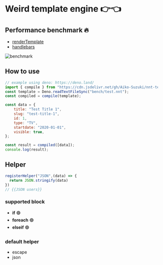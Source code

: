 # Weird template engine 👉👈
## Performance benchmark 🔥

- [renderTemplate](https://github.com/Aiko-Suzuki/nnt-template/blob/main/src/render.ts#L110)
- [handlebars](https://handlebarsjs.com/)


![benchmark](https://user-images.githubusercontent.com/42787030/169914534-d8139f6a-9ad9-4886-b5a4-754632ab5967.png)


## How to use
```js
// example using deno: https://deno.land/
import { compile } from "https://cdn.jsdelivr.net/gh/Aiko-Suzuki/nnt-template@main/bundle.js";
const template = Deno.readTextFileSync("bench/test.nnt");
const compiled = compile(template);

const data = {
	title: "Test Title 1",
	slug: "test-title-1",
	id: 1,
	type: "TV",
	startdate: "2020-01-01",
	visible: true,
};

const result = compiled([data]);
console.log(result);
```
## Helper
```js
registerHelper("JSON",(data) => {
  return JSON.stringify(data)
})
// {{JSON users}}

```

### supported block
- **if** 🟢
- **foreach** 🟢
- **elseif** 🟢

### default helper
- escape
- json
